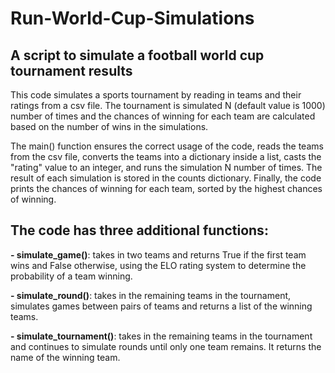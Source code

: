 # Run-World-Cup-Simulations


## **A script to simulate a football world cup tournament results**

This code simulates a sports tournament by reading in teams and their ratings from a csv file. The tournament is simulated N (default value is 1000) number of times and the chances of winning for each team are calculated based on the number of wins in the simulations.

The main() function ensures the correct usage of the code, reads the teams from the csv file, converts the teams into a dictionary inside a list, casts the "rating" value to an integer, and runs the simulation N number of times. The result of each simulation is stored in the counts dictionary. Finally, the code prints the chances of winning for each team, sorted by the highest chances of winning.

## **The code has three additional functions:**

**- simulate_game()**: takes in two teams and returns True if the first team wins and False otherwise, using the ELO rating system to determine the probability of a team winning.

**- simulate_round()**: takes in the remaining teams in the tournament, simulates games between pairs of teams and returns a list of the winning teams.

**- simulate_tournament()**: takes in the remaining teams in the tournament and continues to simulate rounds until only one team remains. It returns the name of the winning team.
